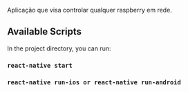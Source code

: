 Aplicação que visa controlar qualquer raspberry em rede.

## Available Scripts

In the project directory, you can run:

### `react-native start`

### `react-native run-ios or react-native run-android`
